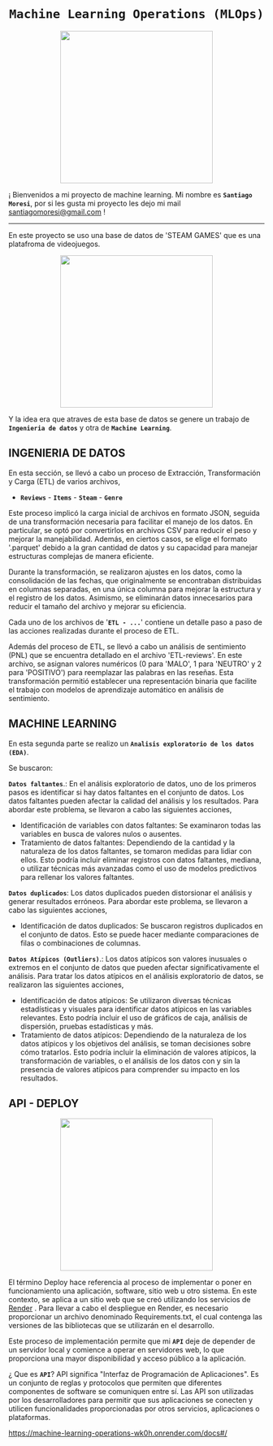 # <h1 align=center>**`Machine Learning Operations (MLOps)`**</h1>


<p align="center">
<img src="https://edimar.com/wp-content/uploads/2021/03/Que-es-Machine-Learning-Industria.jpg"  height=300>
</p>

¡ Bienvenidos a mi proyecto de machine learning. Mi nombre es **`Santiago Moresi`**, por si les gusta mi proyecto les dejo mi mail santiagomoresi@gmail.com !
<hr>


En este proyecto se uso una base de datos de 'STEAM GAMES' que es una platafroma de videojuegos. 




<p align="center">
<img src="https://images.ladbible.com/resize?type=webp&quality=70&width=720&fit=contain&gravity=null&url=https://images.ladbiblegroup.com/v3/assets/bltbc1876152fcd9f07/bltab7a7cd3fa00201f/65083138fa17d27f31096188/steam_(2).png"  height=300>
</p>

Y la idea era que atraves de esta base de datos se genere un trabajo de 
**`Ingenieria de datos`** y otra de **`Machine Learning`**. 


## **INGENIERIA DE DATOS** 
 
En esta sección, se llevó a cabo un proceso de Extracción, Transformación y Carga (ETL) de varios archivos, 
* **`Reviews`** -  **`Items`** - **`Steam`** - **`Genre`**

Este proceso implicó la carga inicial de archivos en formato JSON, seguida de una transformación necesaria para facilitar el manejo de los datos. En particular, se optó por convertirlos en archivos CSV para reducir el peso y mejorar la manejabilidad. Además, en ciertos casos, se elige el formato '.parquet' debido a la gran cantidad de datos y su capacidad para manejar estructuras complejas de manera eficiente.

Durante la transformación, se realizaron ajustes en los datos, como la consolidación de las fechas, que originalmente se encontraban distribuidas en columnas separadas, en una única columna para mejorar la estructura y el registro de los datos. Asimismo, se eliminarán datos innecesarios para reducir el tamaño del archivo y mejorar su eficiencia.

Cada uno de los archivos de  '**`ETL - ...`**' contiene un detalle paso a paso de las acciones realizadas durante el proceso de ETL.

Además del proceso de ETL, se llevó a cabo un análisis de sentimiento (PNL) que se encuentra detallado en el archivo 'ETL-reviews'. En este archivo, se asignan valores numéricos (0 para 'MALO', 1 para 'NEUTRO' y 2 para 'POSITIVO') para reemplazar las palabras en las reseñas. Esta transformación permitió establecer una representación binaria que facilite el trabajo con modelos de aprendizaje automático en análisis de sentimiento. 



## **MACHINE LEARNING**

En esta segunda parte se realizo un **`Analisis exploratorio de los datos (EDA)`**.  

Se buscaron: 
             
**`Datos faltantes`**.: En el análisis exploratorio de datos, uno de los primeros pasos es identificar si hay datos faltantes en el conjunto de datos. Los datos faltantes pueden afectar  la calidad del análisis y los resultados. Para abordar este problema, se llevaron a cabo las siguientes acciones,
        
-  Identificación de variables con datos faltantes: Se examinaron todas las variables en busca de valores nulos o ausentes.
- Tratamiento de datos faltantes: Dependiendo de la cantidad y la naturaleza de los datos faltantes, se tomaron medidas para lidiar con ellos. Esto podría incluir eliminar registros con datos faltantes, mediana, o utilizar técnicas más avanzadas como el uso de modelos predictivos para rellenar los valores faltantes.

             
 **`Datos duplicados`**: Los datos duplicados pueden distorsionar el análisis y generar resultados erróneos. Para abordar este problema, se llevaron a cabo las siguientes acciones,
       
- Identificación de datos duplicados: Se buscaron registros duplicados en el conjunto de datos. Esto se puede hacer mediante comparaciones de filas o combinaciones de columnas.

             
**`Datos Atípicos (Outliers)`**.: Los datos atípicos son valores inusuales o extremos en el conjunto de datos que pueden afectar significativamente el análisis. Para tratar los datos atípicos en el análisis exploratorio de datos, se realizaron las siguientes acciones,
         
- Identificación de datos atípicos: Se utilizaron diversas técnicas estadísticas y visuales para identificar datos atípicos en las variables relevantes. Esto podría incluir el uso de gráficos de caja, análisis de dispersión, pruebas estadísticas y más.
-  Tratamiento de datos atípicos: Dependiendo de la naturaleza de los datos atípicos y los objetivos del análisis, se toman decisiones sobre cómo tratarlos. Esto podría incluir la eliminación de valores atípicos, la transformación de variables, o el análisis de los datos con y sin la presencia de valores atípicos para comprender su impacto en los resultados.
             


## **API - DEPLOY**

<p align="center">
<img src="https://www.cloudcenterandalucia.es/wp-content/uploads/2021/05/Servidor-web_Cloud-Center-Andalucia_Cabecera.png"  height=300>
</p>



El término Deploy hace referencia al proceso de implementar o poner en funcionamiento una aplicación, software, sitio web u otro sistema. En este contexto, se aplica a un sitio web que se creó utilizando los servicios de [Render](https://render.com/docs/free#free-web-services)  . Para llevar a cabo el despliegue en Render, es necesario proporcionar un archivo denominado Requirements.txt, el cual contenga las versiones de las bibliotecas que se utilizarán en el desarrollo.

Este proceso de implementación permite que mi **`API`** deje de depender de un servidor local y comience a operar en servidores web, lo que proporciona una mayor disponibilidad y acceso público a la aplicación.

¿ Que es **`API`**? API significa "Interfaz de Programación de Aplicaciones". Es un conjunto de reglas y protocolos que permiten que diferentes componentes de software se comuniquen entre sí. 
    Las API son utilizadas por los desarrolladores para permitir que sus aplicaciones se conecten y utilicen funcionalidades proporcionadas por otros servicios, aplicaciones o plataformas.

https://machine-learning-operations-wk0h.onrender.com/docs#/
